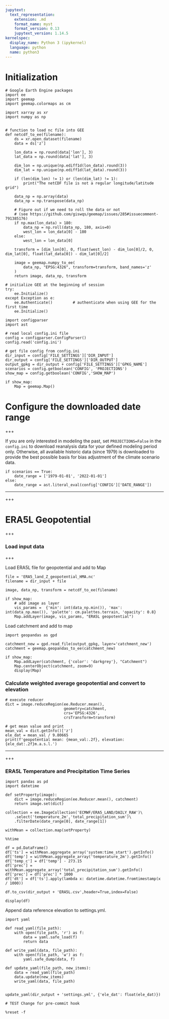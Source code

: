 ```yaml
---
jupytext:
  text_representation:
    extension: .md
    format_name: myst
    format_version: 0.13
    jupytext_version: 1.14.5
kernelspec:
  display_name: Python 3 (ipykernel)
  language: python
  name: python3
---
```


# Initialization

```{code-cell} ipython3
# Google Earth Engine packages
import ee
import geemap
import geemap.colormaps as cm

import xarray as xr
import numpy as np


# function to load nc file into GEE
def netcdf_to_ee(filename):
    ds = xr.open_dataset(filename)
    data = ds['z']

    lon_data = np.round(data['lon'], 3)
    lat_data = np.round(data['lat'], 3)

    dim_lon = np.unique(np.ediff1d(lon_data).round(3))
    dim_lat = np.unique(np.ediff1d(lat_data).round(3))

    if (len(dim_lon) != 1) or (len(dim_lat) != 1):
        print("The netCDF file is not a regular longitude/latitude grid")

    data_np = np.array(data)
    data_np = np.transpose(data_np)

    # Figure out if we need to roll the data or not
    # (see https://github.com/giswqs/geemap/issues/285#issuecomment-791385176)
    if np.max(lon_data) > 180:
        data_np = np.roll(data_np, 180, axis=0)
        west_lon = lon_data[0] - 180
    else:
        west_lon = lon_data[0]

    transform = [dim_lon[0], 0, float(west_lon) - dim_lon[0]/2, 0, dim_lat[0], float(lat_data[0]) - dim_lat[0]/2]

    image = geemap.numpy_to_ee(
        data_np, "EPSG:4326", transform=transform, band_names='z'
    )
    return image, data_np, transform
```

```{code-cell} ipython3
# initialize GEE at the beginning of session
try:
    ee.Initialize()
except Exception as e:
    ee.Authenticate()         # authenticate when using GEE for the first time
    ee.Initialize()
```

```{code-cell} ipython3
import configparser
import ast

# read local config.ini file
config = configparser.ConfigParser()
config.read('config.ini')

# get file config from config.ini
dir_input = config['FILE_SETTINGS']['DIR_INPUT']
dir_output = config['FILE_SETTINGS']['DIR_OUTPUT']
output_gpkg = dir_output + config['FILE_SETTINGS']['GPKG_NAME']
scenarios = config.getboolean('CONFIG', 'PROJECTIONS')
show_map = config.getboolean('CONFIG','SHOW_MAP')
```

```{code-cell} ipython3
if show_map:
    Map = geemap.Map()
```

# Configure the downloaded date range

+++

If you are only interested in modeling the past, set `PROJECTIONS=False` in the `config.ini` to download reanalysis data for your defined modeling period only. Otherwise, all available historic data (since 1979) is downloaded to provide the best possible basis for bias adjustment of the climate scenario data.

```{code-cell} ipython3
if scenarios == True:
    date_range = ['1979-01-01', '2022-01-01']
else:
    date_range = ast.literal_eval(config['CONFIG']['DATE_RANGE'])
```

***

+++

# ERA5L Geopotential

+++

### Load input data

+++

Load ERA5L file for geopotential and add to Map

```{code-cell} ipython3
file = 'ERA5_land_Z_geopotential_HMA.nc'
filename = dir_input + file
```

```{code-cell} ipython3
image, data_np, transform = netcdf_to_ee(filename)
```

```{code-cell} ipython3
if show_map:
    # add image as layer
    vis_params =  {'min': int(data_np.min()), 'max': int(data_np.max()), 'palette': cm.palettes.terrain, 'opacity': 0.8}
    Map.addLayer(image, vis_params, "ERA5L geopotential")
```

Load catchment and add to map

```{code-cell} ipython3
import geopandas as gpd

catchment_new = gpd.read_file(output_gpkg, layer='catchment_new')
catchment = geemap.geopandas_to_ee(catchment_new)

if show_map:
    Map.addLayer(catchment, {'color': 'darkgrey'}, "Catchment")
    Map.centerObject(catchment, zoom=9)
    display(Map)
```

### Calculate weighted average geopotential and convert to elevation

```{code-cell} ipython3
# execute reducer
dict = image.reduceRegion(ee.Reducer.mean(),
                          geometry=catchment,
                          crs='EPSG:4326',
                          crsTransform=transform)

# get mean value and print
mean_val = dict.getInfo()['z']
ele_dat = mean_val / 9.80665
print(f'geopotential mean: {mean_val:.2f}, elevation: {ele_dat:.2f}m.a.s.l.')
```

***

+++

### ERA5L Temperature and Precipitation Time Series

```{code-cell} ipython3
import pandas as pd
import datetime

def setProperty(image):
    dict = image.reduceRegion(ee.Reducer.mean(), catchment)
    return image.set(dict)
```

```{code-cell} ipython3
collection = ee.ImageCollection('ECMWF/ERA5_LAND/DAILY_RAW')\
    .select('temperature_2m','total_precipitation_sum')\
    .filterDate(date_range[0], date_range[1])

withMean = collection.map(setProperty)
```

```{code-cell} ipython3
%%time

df = pd.DataFrame()
df['ts'] = withMean.aggregate_array('system:time_start').getInfo()
df['temp'] = withMean.aggregate_array('temperature_2m').getInfo()
df['temp_c'] = df['temp'] - 273.15
df['prec'] = withMean.aggregate_array('total_precipitation_sum').getInfo()
df['prec'] = df['prec'] * 1000
df['dt'] = df['ts'].apply(lambda x: datetime.datetime.fromtimestamp(x / 1000))
```

```{code-cell} ipython3
df.to_csv(dir_output + 'ERA5L.csv',header=True,index=False)
```

```{code-cell} ipython3
display(df)
```

Append data reference elevation to settings.yml.

```{code-cell} ipython3
import yaml

def read_yaml(file_path):
    with open(file_path, 'r') as f:
        data = yaml.safe_load(f)
        return data
    
def write_yaml(data, file_path):
    with open(file_path, 'w') as f:
        yaml.safe_dump(data, f)

def update_yaml(file_path, new_items):
    data = read_yaml(file_path)
    data.update(new_items)
    write_yaml(data, file_path)

        
update_yaml(dir_output + 'settings.yml', {'ele_dat': float(ele_dat)})

# TEST Change for pre-commit hook
```

```{code-cell} ipython3
%reset -f
```
